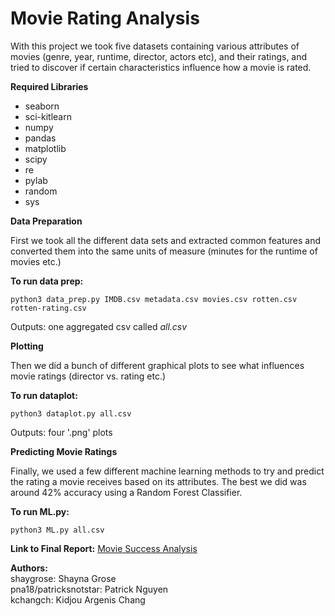# Movie Rating Analysis

With this project we took five datasets containing various attributes of movies (genre, year, runtime, director, actors etc), and their ratings, and tried to discover if certain characteristics influence how a movie is rated.

**Required Libraries**
- seaborn 
- sci-kitlearn  
- numpy  
- pandas  
- matplotlib  
- scipy  
- re  
- pylab  
- random  
- sys  



**Data Preparation**

First we took all the different data sets and extracted common features and converted them into the same units of measure (minutes for the runtime of movies etc.)

**To run data prep:**
```
python3 data_prep.py IMDB.csv metadata.csv movies.csv rotten.csv rotten-rating.csv
```
Outputs: one aggregated csv called *all.csv*

**Plotting**

Then we did a bunch of different graphical plots to see what influences movie ratings (director vs. rating etc.)

**To run dataplot:**
```
python3 dataplot.py all.csv
```
Outputs: four '.png' plots

**Predicting Movie Ratings**

Finally, we used a few different machine learning methods to try and predict the rating a movie receives based on its attributes. The best we did was around 42% accuracy using a Random Forest Classifier.

**To run ML.py:**
```
python3 ML.py all.csv
```

**Link to Final Report:**
[Movie Success Analysis](https://docs.google.com/document/d/1vxJ0wnO1AckYkosPhDW7AXJrCXsT_ietw3oz_nskwE0/edit?usp=sharing)

**Authors:**  
shaygrose: Shayna Grose  
pna18/patricksnotstar: Patrick Nguyen  
kchangch: Kidjou Argenis Chang 

